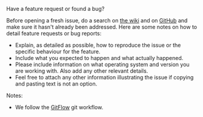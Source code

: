 Have a feature request or found a bug?

Before opening a fresh issue, do a search on [the wiki](http://asrob.uc3m.es/index.php/Robot_Devastation) and on [GitHub](https://github.com/asrob-uc3m/robotDevastation-research/issues?utf8=%E2%9C%93&q=is%3Aissue) and make sure it hasn't already been addressed. Here are some notes on how to detail feature requests or bug reports:
* Explain, as detailed as possible, how to reproduce the issue or the specific behaviour for the feature.
* Include what you expected to happen and what actually happened.
* Please include information on what operating system and version you are working with. Also add any other relevant details.
* Feel free to attach any other information illustrating the issue if copying and pasting text is not an option.

Notes:
* We follow the [GitFlow](https://www.atlassian.com/git/tutorials/comparing-workflows/gitflow-workflow/) git workflow.
